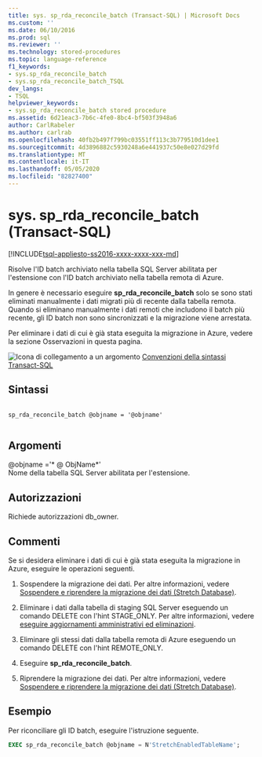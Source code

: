 ```yaml
---
title: sys. sp_rda_reconcile_batch (Transact-SQL) | Microsoft Docs
ms.custom: ''
ms.date: 06/10/2016
ms.prod: sql
ms.reviewer: ''
ms.technology: stored-procedures
ms.topic: language-reference
f1_keywords:
- sys.sp_rda_reconcile_batch
- sys.sp_rda_reconcile_batch_TSQL
dev_langs:
- TSQL
helpviewer_keywords:
- sys.sp_rda_reconcile_batch stored procedure
ms.assetid: 6d21eac3-7b6c-4fe0-8bc4-bf503f3948a6
author: CarlRabeler
ms.author: carlrab
ms.openlocfilehash: 40fb2b497f799bc03551ff113c3b779510d1dee1
ms.sourcegitcommit: 4d3896882c5930248a6e441937c50e8e027d29fd
ms.translationtype: MT
ms.contentlocale: it-IT
ms.lasthandoff: 05/05/2020
ms.locfileid: "82827400"
---
```

# <a name="syssp_rda_reconcile_batch-transact-sql"></a>sys. sp_rda_reconcile_batch (Transact-SQL)
[!INCLUDE[tsql-appliesto-ss2016-xxxx-xxxx-xxx-md](../../includes/tsql-appliesto-ss2016-xxxx-xxxx-xxx-md.md)]

  Risolve l'ID batch archiviato nella tabella SQL Server abilitata per l'estensione con l'ID batch archiviato nella tabella remota di Azure.  
  
 In genere è necessario eseguire **sp_rda_reconcile_batch** solo se sono stati eliminati manualmente i dati migrati più di recente dalla tabella remota. Quando si eliminano manualmente i dati remoti che includono il batch più recente, gli ID batch non sono sincronizzati e la migrazione viene arrestata.  
 
 Per eliminare i dati di cui è già stata eseguita la migrazione in Azure, vedere la sezione Osservazioni in questa pagina.
  
 ![Icona di collegamento a un argomento](../../database-engine/configure-windows/media/topic-link.gif "Icona di collegamento a un argomento") [Convenzioni della sintassi Transact-SQL](../../t-sql/language-elements/transact-sql-syntax-conventions-transact-sql.md)  
   
## <a name="syntax"></a>Sintassi  
  
```  
  
sp_rda_reconcile_batch @objname = '@objname'  
  
```  
  
## <a name="arguments"></a>Argomenti  
 \@objname ='* \@ ObjName*'  
 Nome della tabella SQL Server abilitata per l'estensione.  
  
## <a name="permissions"></a>Autorizzazioni  
 Richiede autorizzazioni db_owner.  
  
## <a name="remarks"></a>Commenti  
 Se si desidera eliminare i dati di cui è già stata eseguita la migrazione in Azure, eseguire le operazioni seguenti.  
  
1.  Sospendere la migrazione dei dati. Per altre informazioni, vedere [Sospendere e riprendere la migrazione dei dati &#40;Stretch Database&#41;](../../sql-server/stretch-database/pause-and-resume-data-migration-stretch-database.md).  
  
2.  Eliminare i dati dalla tabella di staging SQL Server eseguendo un comando DELETE con l'hint STAGE_ONLY. Per altre informazioni, vedere [eseguire aggiornamenti amministrativi ed eliminazioni](../../sql-server/stretch-database/manage-and-troubleshoot-stretch-database.md#adminHints).
  
3.  Eliminare gli stessi dati dalla tabella remota di Azure eseguendo un comando DELETE con l'hint REMOTE_ONLY.  
  
4.  Eseguire **sp_rda_reconcile_batch**.  
  
5.  Riprendere la migrazione dei dati. Per altre informazioni, vedere [Sospendere e riprendere la migrazione dei dati &#40;Stretch Database&#41;](../../sql-server/stretch-database/pause-and-resume-data-migration-stretch-database.md).  
  
## <a name="example"></a>Esempio  
 Per riconciliare gli ID batch, eseguire l'istruzione seguente.  
  
```sql  
EXEC sp_rda_reconcile_batch @objname = N'StretchEnabledTableName';  
```  
  
  
